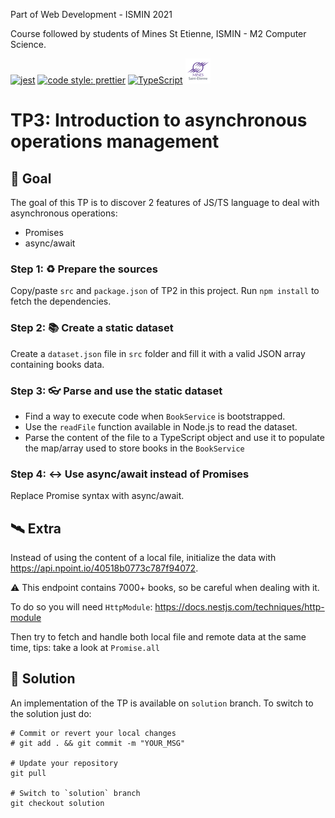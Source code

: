 Part of Web Development - ISMIN 2021

Course followed by students of Mines St Etienne, ISMIN - M2 Computer Science.

[![jest](https://jestjs.io/img/jest-badge.svg)](https://github.com/facebook/jest)
[![code style: prettier](https://img.shields.io/badge/code_style-prettier-ff69b4.svg?style=flat-square)](https://github.com/prettier/prettier)
[![TypeScript](https://badges.frapsoft.com/typescript/love/typescript.png?v=101)](https://github.com/ellerbrock/typescript-badges/)
[![Mines St Etienne](./logo.png)](https://www.mines-stetienne.fr/)

# TP3: Introduction to asynchronous operations management

## 📝 Goal

The goal of this TP is to discover 2 features of JS/TS language to deal with asynchronous operations:
 - Promises
 - async/await 

### Step 1: ♻️ Prepare the sources

Copy/paste `src` and `package.json` of TP2 in this project. Run `npm install` to fetch the dependencies.


### Step 2: 📚 Create a static dataset

Create a `dataset.json` file in `src` folder and fill it with a valid JSON array containing books data.

### Step 3: 👓 Parse and use the static dataset

- Find a way to execute code when `BookService` is bootstrapped.
- Use the `readFile` function available in Node.js to read the dataset.
- Parse the content of the file to a TypeScript object and use it to populate the map/array used to store books in the `BookService`

### Step 4: ↔️ Use async/await instead of Promises

Replace Promise syntax with async/await.

## 🛰 Extra

Instead of using the content of a local file, initialize the data with https://api.npoint.io/40518b0773c787f94072.

⚠️ This endpoint contains 7000+ books, so be careful when dealing with it.

To do so you will need `HttpModule`: https://docs.nestjs.com/techniques/http-module

Then try to fetch and handle both local file and remote data at the same time, tips: take a look at `Promise.all`

## 🔑 Solution

An implementation of the TP is available on `solution` branch. To switch to the solution just do:

```
# Commit or revert your local changes
# git add . && git commit -m "YOUR_MSG" 

# Update your repository
git pull

# Switch to `solution` branch
git checkout solution
```
